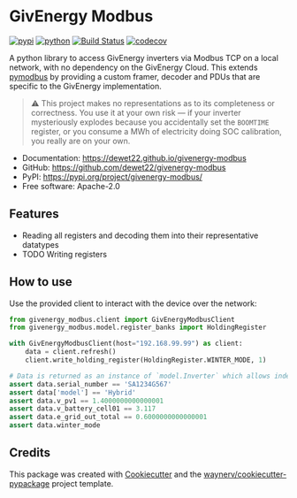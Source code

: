 # GivEnergy Modbus

[![pypi](https://img.shields.io/pypi/v/givenergy-modbus.svg)](https://pypi.org/project/givenergy-modbus/)
[![python](https://img.shields.io/pypi/pyversions/givenergy-modbus.svg)](https://pypi.org/project/givenergy-modbus/)
[![Build Status](https://github.com/dewet22/givenergy-modbus/actions/workflows/dev.yml/badge.svg)](https://github.com/dewet22/givenergy-modbus/actions/workflows/dev.yml)
[![codecov](https://codecov.io/gh/dewet22/givenergy-modbus/branch/main/graphs/badge.svg)](https://codecov.io/github/dewet22/givenergy-modbus)

A python library to access GivEnergy inverters via Modbus TCP on a local network, with no dependency on the GivEnergy Cloud.
This extends [pymodbus](https://pymodbus.readthedocs.io/) by providing a custom framer, decoder and PDUs
that are specific to the GivEnergy implementation.

> ⚠️ This project makes no representations as to its completeness or correctness. You use it at your own risk — if your inverter
> mysteriously explodes because you accidentally set the `BOOMTIME` register, or you consume a MWh of electricity doing SOC calibration,
> you really are on your own.

* Documentation: <https://dewet22.github.io/givenergy-modbus>
* GitHub: <https://github.com/dewet22/givenergy-modbus>
* PyPI: <https://pypi.org/project/givenergy-modbus/>
* Free software: Apache-2.0

## Features

* Reading all registers and decoding them into their representative datatypes
* TODO Writing registers

## How to use

Use the provided client to interact with the device over the network:

```python
from givenergy_modbus.client import GivEnergyModbusClient
from givenergy_modbus.model.register_banks import HoldingRegister

with GivEnergyModbusClient(host="192.168.99.99") as client:
    data = client.refresh()
    client.write_holding_register(HoldingRegister.WINTER_MODE, 1)

# Data is returned as an instance of `model.Inverter` which allows indexing and attribute access
assert data.serial_number == 'SA1234G567'
assert data['model'] == 'Hybrid'
assert data.v_pv1 == 1.4000000000000001
assert data.v_battery_cell01 == 3.117
assert data.e_grid_out_total == 0.6000000000000001
assert data.winter_mode
```

## Credits

This package was created with [Cookiecutter](https://github.com/audreyr/cookiecutter) and the [waynerv/cookiecutter-pypackage](https://github.com/waynerv/cookiecutter-pypackage) project template.
